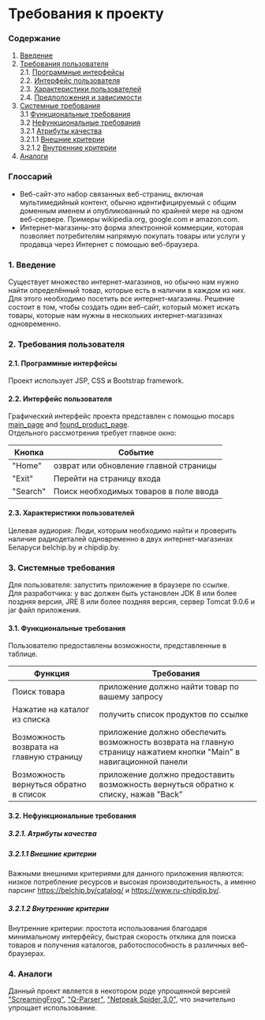 # Требования к проекту
### Содержание
1. [Введение](#1)
2. [Требования пользователя](#2) <br>
  2.1. [Программные интерфейсы](#2.1) <br>
  2.2. [Интерфейс пользователя](#2.2) <br>
  2.3. [Характеристики пользователей](#2.3) <br>
  2.4. [Предположения и зависимости](#2.4) <br>
3. [Системные требования](#3.) <br>
  3.1 [Функциональные требования](#3.1) <br>
  3.2 [Нефункциональные требования](#3.2) <br>
     3.2.1 [Атрибуты качества](#3.2.1) <br>
     3.2.1.1 [Внешние критерии](#3.2.1.1) <br>
     3.2.1.2 [Внутренние критерии](#3.2.1.2) <br>
4. [Аналоги](#4) <br>

### Глоссарий
* Веб-сайт-это набор связанных веб-страниц, включая мультимедийный контент, обычно идентифицируемый с общим доменным именем и опубликованный по крайней мере на одном веб-сервере. Примеры wikipedia.org, google.com и amazon.com.
* Интернет-магазины-это форма электронной коммерции, которая позволяет потребителям напрямую покупать товары или услуги у продавца через Интернет с помощью веб-браузера.  
### 1. Введение <a name="1"></a>
Существует множество интернет-магазинов, но обычно нам нужно найти определённый товар, которые есть в наличии в каждом из них. Для этого необходимо посетить все интернет-магазины.
Решение состоит в том, чтобы создать один веб-сайт, который может искать товары, которые нам нужны в нескольких интернет-магазинах одновременно.
### 2. Требования пользователя <a name="2"></a>
#### 2.1. Программные интерфейсы <a name="2.1"></a>
Проект использует JSP, CSS и Bootstrap framework.
#### 2.2. Интерфейс пользователя <a name="2.2"></a>
Графический интерфейс проекта представлен с помощью mocaps [main_page](https://github.com/NikMsh/Radio-details-from_Belchip-Chipdip.by/blob/master/Project%20Documentation/mockups/Main_page.png) and [found_product_page](https://github.com/NikMsh/Radio-details-from_Belchip-Chipdip.by/blob/master/Project%20Documentation/mockups/Found_product_page.png). <br>
Отдельного рассмотрения требует главное окно:

Кнопка | Событие
--- | ---
"Home" | озврат или обновление главной страницы
"Exit" | Перейти на страницу входа
"Search" | Поиск необходимых товаров в поле ввода
#### 2.3. Характеристики пользователей <a name="2.3"></a>
Целевая аудиория:
Люди, которым необходимо найти и проверить наличие радиодеталей одновременно в двух интернет-магазинах Беларуси belchip.by и chipdip.by.
### 3. Системные требования <a name="3"></a>
Для пользователя: запустить приложение в браузере по ссылке.<br>
Для разработчика: у вас должен быть установлен JDK 8 или более поздняя версия, JRE 8 или более поздняя версия, сервер Tomcat 9.0.6 и jar файл приложения.
#### 3.1. Функциональные требования <a name="3.1"></a>
Пользователю предоставлены возможности, представленные в таблице.

Функция | Требования
--- | ---
Поиск товара | приложение должно найти товар по вашему запросу
Нажатие на каталог из списка | получить список продуктов по ссылке 
Возможность возврата на главную страницу | приложение должно обеспечить возможность возврата на главную страницу нажатием кнопки "Main" в навигационной панели 
Возможность вернуться обратно в список | приложение должно предоставить возможность вернуться обратно к списку, нажав "Back”
#### 3.2. Нефункциональные требования <a name="3.2"></a>
  ##### 3.2.1. Атрибуты качества <a name="3.2.1"></a>
  ##### 3.2.1.1 Внешние критерии <a name="3.2.1.1"></a>
Важными внешними критериями для данного приложения являются: низкое потребление ресурсов и высокая производительность, а именно парсинг https://belchip.by/catalog/ и https://www.ru-chipdip.by/.
 ##### 3.2.1.2 Внутренние критерии <a name="3.2.1.2"></a>
Внутренние критерии: простота использования благодаря минимальному интерфейсу, быстрая скорость отклика для поиска товаров и получения каталогов, работоспособность в различных веб-браузерах.
### 4. Аналоги <a name="4"></a>
Данный проект является в некотором роде упрощенной версией ["ScreamingFrog"](https://www.screamingfrog.co.uk/seo-spider/), ["Q-Parser"](https://q-parser.ru/), ["Netpeak Spider 3.0"](https://www.softpedia.com/get/Internet/Search-engine-tools-submiting/Netpeak-Spider.shtml), что значительно упрощает использование.
